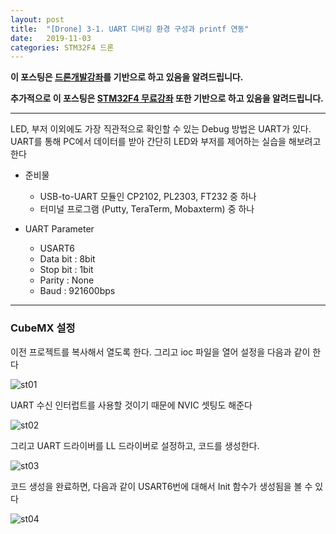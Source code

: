```yaml
---
layout: post
title:  "[Drone] 3-1. UART 디버깅 환경 구성과 printf 연동"
date:   2019-11-03
categories: STM32F4 드론
---
```


__이 포스팅은 [드론개발강좌](https://www.inflearn.com/course/STM32CubelDE-STM32F4%EB%93%9C%EB%A1%A0-%EA%B0%9C%EB%B0%9C#)를 기반으로 하고 있음을 알려드립니다.__

__추가적으로 이 포스팅은 [STM32F4 무료강좌](https://www.inflearn.com/course/stm32f4/dashboard) 또한 기반으로 하고 있음을 알려드립니다.__

---

LED, 부저 이외에도 가장 직관적으로 확인할 수 있는 Debug 방법은 UART가 있다. UART를 통해 PC에서 데이터를 받아 간단히 LED와 부저를 제어하는 실습을 해보려고 한다

* 준비물
    * USB-to-UART 모듈인 CP2102, PL2303, FT232 중 하나
    * 터미널 프로그램 (Putty, TeraTerm, Mobaxterm) 중 하나

* UART Parameter
    * USART6
    * Data bit : 8bit
    * Stop bit : 1bit
    * Parity : None
    * Baud : 921600bps

---
### CubeMX 설정

이전 프로젝트를 복사해서 열도록 한다. 그리고 ioc 파일을 열어 설정을 다음과 같이 한다

![st01](https://drive.google.com/uc?id=1DE_fwMFX8VES-QBMpNsrTylha8ikQfea)

UART 수신 인터럽트를 사용할 것이기 때문에 NVIC 셋팅도 해준다

![st02](https://drive.google.com/uc?id=1g1gAqUO6wPOMnoqbyspc7jAG-DGA01nz)

그리고 UART 드라이버를 LL 드라이버로 설정하고, 코드를 생성한다.

![st03](https://drive.google.com/uc?id=1uHa8_fLinGxoewcr8OmTYzUZh6o82ikB)

코드 생성을 완료하면, 다음과 같이 USART6번에 대해서 Init 함수가 생성됨을 볼 수 있다

![st04](https://drive.google.com/uc?id=1V5vEZ5F7uqxtz_YN16GLPcfmiLJWSJCf)
